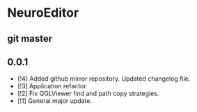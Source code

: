 # NeuroEditor

## git master

## 0.0.1

* [!4] Added github mirror repository. Updated changelog file.
* [!3] Application refactor.
* [!2] Fix QGLViewer find and path copy strategies.
* [!1] General major update.
